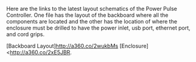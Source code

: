 Here are the links to the latest layout schematics of the Power Pulse Controller. 
One file has the layout of the backboard where all the components are located and the other has the location of where the enclosure
must be drilled to have the power inlet, usb port, ethernet port, and cord grips.

[Backboard Layout]<http://a360.co/2wukbMs>
[Enclosure] <http://a360.co/2xE5JBR.
